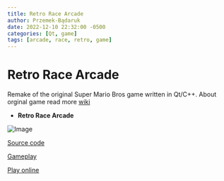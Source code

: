 ```yaml
---
title: Retro Race Arcade
author: Przemek-Bądaruk
date: 2022-12-10 22:32:00 -0500
categories: [Qt, game]
tags: [arcade, race, retro, game]
---
```


# Retro Race Arcade
Remake of the original Super Mario Bros game written in Qt/C++. About orginal game read more [wiki](https://en.wikipedia.org/wiki/Super_Mario_Bros.)


* **Retro Race Arcade**

![Image](https://user-images.githubusercontent.com/28188300/206850516-c6e06466-c538-45c3-82ec-558a9492d2cc.gif)


[Source code](https://github.com/Przemekkkth/RetroRaceArcade_Qt-Cpp)

[Gameplay](https://youtu.be/2HYlmMHNWxU)

[Play online](/assets/games/retroarcade/index.html)


